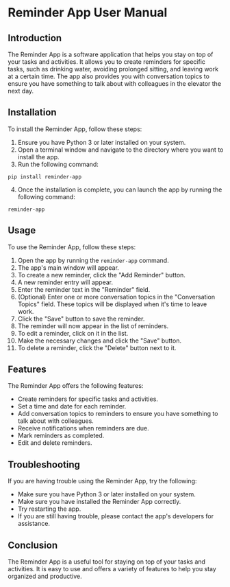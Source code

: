 # Reminder App User Manual

## Introduction

The Reminder App is a software application that helps you stay on top of your tasks and activities. It allows you to create reminders for specific tasks, such as drinking water, avoiding prolonged sitting, and leaving work at a certain time. The app also provides you with conversation topics to ensure you have something to talk about with colleagues in the elevator the next day.

## Installation

To install the Reminder App, follow these steps:

1. Ensure you have Python 3 or later installed on your system.
2. Open a terminal window and navigate to the directory where you want to install the app.
3. Run the following command:

```
pip install reminder-app
```

4. Once the installation is complete, you can launch the app by running the following command:

```
reminder-app
```

## Usage

To use the Reminder App, follow these steps:

1. Open the app by running the `reminder-app` command.
2. The app's main window will appear.
3. To create a new reminder, click the "Add Reminder" button.
4. A new reminder entry will appear.
5. Enter the reminder text in the "Reminder" field.
6. (Optional) Enter one or more conversation topics in the "Conversation Topics" field. These topics will be displayed when it's time to leave work.
7. Click the "Save" button to save the reminder.
8. The reminder will now appear in the list of reminders.
9. To edit a reminder, click on it in the list.
10. Make the necessary changes and click the "Save" button.
11. To delete a reminder, click the "Delete" button next to it.

## Features

The Reminder App offers the following features:

* Create reminders for specific tasks and activities.
* Set a time and date for each reminder.
* Add conversation topics to reminders to ensure you have something to talk about with colleagues.
* Receive notifications when reminders are due.
* Mark reminders as completed.
* Edit and delete reminders.

## Troubleshooting

If you are having trouble using the Reminder App, try the following:

* Make sure you have Python 3 or later installed on your system.
* Make sure you have installed the Reminder App correctly.
* Try restarting the app.
* If you are still having trouble, please contact the app's developers for assistance.

## Conclusion

The Reminder App is a useful tool for staying on top of your tasks and activities. It is easy to use and offers a variety of features to help you stay organized and productive.